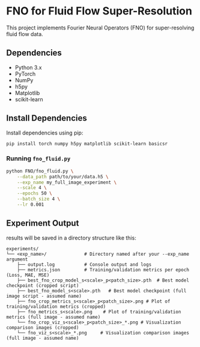 # FNO for Fluid Flow Super-Resolution

This project implements Fourier Neural Operators (FNO) for super-resolving fluid flow data.

## Dependencies

*   Python 3.x
*   PyTorch
*   NumPy
*   h5py
*   Matplotlib
*   scikit-learn

## Install Dependencies
Install dependencies using pip:
```
pip install torch numpy h5py matplotlib scikit-learn basicsr
```

### Running `fno_fluid.py`

```bash
python FNO/fno_fluid.py \
    --data_path path/to/your/data.h5 \
    --exp_name my_full_image_experiment \
    --scale 4 \
    --epochs 50 \
    --batch_size 4 \
    --lr 0.001
```

## Experiment Output

results will be saved in a directory structure like this:

```
experiments/
└── <exp_name>/              # Directory named after your --exp_name argument
    ├── output.log           # Console output and logs
    ├── metrics.json         # Training/validation metrics per epoch (Loss, MAE, MSE)
    ├── best_fno_crop_model_s<scale>_p<patch_size>.pth  # Best model checkpoint (cropped script)
    ├── best_fno_model_s<scale>.pth   # Best model checkpoint (full image script - assumed name)
    ├── fno_crop_metrics_s<scale>_p<patch_size>.png # Plot of training/validation metrics (cropped)
    ├── fno_metrics_s<scale>.png    # Plot of training/validation metrics (full image - assumed name)
    └── fno_crop_viz_s<scale>_p<patch_size>_*.png # Visualization comparison images (cropped)
    └── fno_viz_s<scale>_*.png     # Visualization comparison images (full image - assumed name)
```
